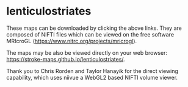 # lenticulostriates
These maps can be downloaded by clicking the above links. They are composed of NIFTI files which can be viewed on the free software MRIcroGL (https://www.nitrc.org/projects/mricrogl).

The maps may be also be viewed directly on your web browser: https://stroke-maps.github.io/lenticulostriates/.

Thank you to Chris Rorden and Taylor Hanayik for the direct viewing capability, which uses niivue a WebGL2 based NIFTI volume viewer.
